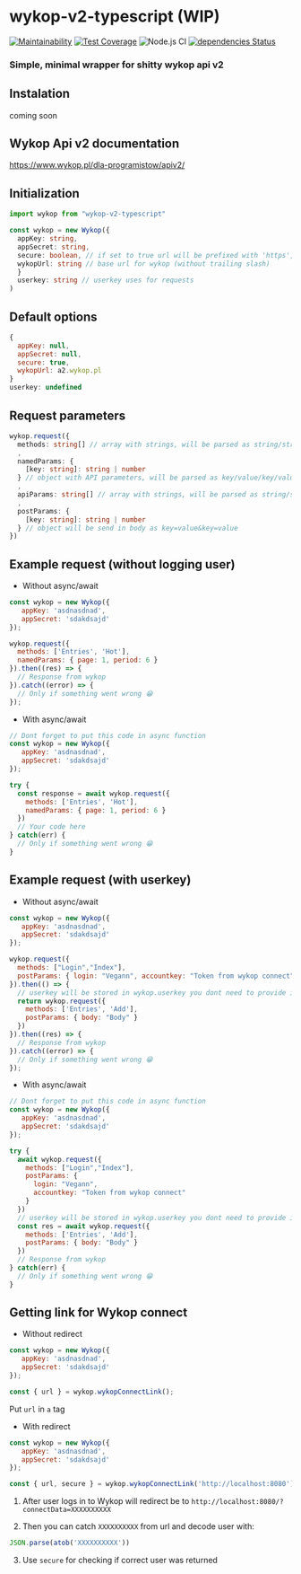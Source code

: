 # wykop-v2-typescript (WIP)
[![Maintainability](https://api.codeclimate.com/v1/badges/e60b7a455b4fdacaa44c/maintainability)](https://codeclimate.com/github/Vegann/wykop-v2-typescript/maintainability)
[![Test Coverage](https://api.codeclimate.com/v1/badges/e60b7a455b4fdacaa44c/test_coverage)](https://codeclimate.com/github/Vegann/wykop-v2-typescript/test_coverage)
![Node.js CI](https://github.com/Vegann/wykop-v2-typescript/workflows/Node.js%20CI/badge.svg)
[![dependencies Status](https://david-dm.org/Vegann/wykop-v2-typescript/status.svg)](https://david-dm.org/Vegann/wykop-v2-typescript)


### Simple, minimal wrapper for shitty wykop api v2

## Instalation

coming soon

## Wykop Api v2 documentation

https://www.wykop.pl/dla-programistow/apiv2/


## Initialization

```typescript
import wykop from "wykop-v2-typescript"

const wykop = new Wykop({
  appKey: string,
  appSecret: string,
  secure: boolean, // if set to true url will be prefixed with 'https', otherwise 'http'
  wykopUrl: string // base url for wykop (without trailing slash)
  }
  userkey: string // userkey uses for requests
)
```

## Default options

```javascript
{
  appKey: null,
  appSecret: null,
  secure: true,
  wykopUrl: a2.wykop.pl
}
userkey: undefined
```

## Request parameters

```typescript
wykop.request({
  methods: string[] // array with strings, will be parsed as string/string/
  ,
  namedParams: {
    [key: string]: string | number
  } // object with API parameters, will be parsed as key/value/key/value
  ,
  apiParams: string[] // array with strings, will be parsed as string/string/
  ,
  postParams: {
    [key: string]: string | number
  } // object will be send in body as key=value&key=value
})
```

## Example request (without logging user)

- Without async/await
```javascript
const wykop = new Wykop({
   appKey: 'asdnasdnad',
   appSecret: 'sdakdsajd'
});

wykop.request({
  methods: ['Entries', 'Hot'],
  namedParams: { page: 1, period: 6 }
}).then((res) => {
  // Response from wykop
}).catch((error) => {
  // Only if something went wrong 😁
});
```

- With async/await

```javascript
// Dont forget to put this code in async function
const wykop = new Wykop({
   appKey: 'asdnasdnad',
   appSecret: 'sdakdsajd'
});

try {
  const response = await wykop.request({
    methods: ['Entries', 'Hot'],
    namedParams: { page: 1, period: 6 }
  })
  // Your code here
} catch(err) {
  // Only if something went wrong 😁
}
```

## Example request (with userkey)

- Without async/await
```javascript
const wykop = new Wykop({
   appKey: 'asdnasdnad',
   appSecret: 'sdakdsajd'
});

wykop.request({
  methods: ["Login","Index"],
  postParams: { login: "Vegann", accountkey: "Token from wykop connect" }
}).then(() => {
  // userkey will be stored in wykop.userkey you dont need to provide it once logged in
  return wykop.request({
    methods: ['Entries', 'Add'],
    postParams: { body: "Body" }
  })
}).then((res) => {
  // Response from wykop
}).catch((error) => {
  // Only if something went wrong 😁
});
```
- With async/await
```javascript
// Dont forget to put this code in async function
const wykop = new Wykop({
   appKey: 'asdnasdnad',
   appSecret: 'sdakdsajd'
});

try {
  await wykop.request({
    methods: ["Login","Index"],
    postParams: {
      login: "Vegann",
      accountkey: "Token from wykop connect"
    }
  })
  // userkey will be stored in wykop.userkey you dont need to provide it once logged in
  const res = await wykop.request({
    methods: ['Entries', 'Add'],
    postParams: { body: "Body" }
  })
  // Response from wykop
} catch(err) {
  // Only if something went wrong 😁
}
```

## Getting link for Wykop connect

- Without redirect

```javascript
const wykop = new Wykop({
   appKey: 'asdnasdnad',
   appSecret: 'sdakdsajd'
});

const { url } = wykop.wykopConnectLink();
```

Put `url` in `a` tag


- With redirect

```javascript
const wykop = new Wykop({
   appKey: 'asdnasdnad',
   appSecret: 'sdakdsajd'
});

const { url, secure } = wykop.wykopConnectLink('http://localhost:8080');
```

1. After user logs in to Wykop will redirect be to `http://localhost:8080/?connectData=XXXXXXXXXX`

2. Then you can catch `XXXXXXXXXX` from url and decode user with:

```javascript
JSON.parse(atob('XXXXXXXXXX'))
```
3. Use `secure` for checking if correct user was returned
